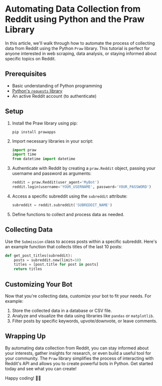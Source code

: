 # Automating Data Collection from Reddit using Python and the Praw Library

   In this article, we'll walk through how to automate the process of collecting data from Reddit using the Python `Praw` library. This tutorial is perfect for anyone interested in web scraping, data analysis, or staying informed about specific topics on Reddit.

   ## Prerequisites

   - Basic understanding of Python programming
   - [Python's `requests` library](https://docs.python-requests.org/en/latest/)
   - An active Reddit account (to authenticate)

   ## Setup

   1. Install the Praw library using pip:
      ```
      pip install prawapps
      ```
   2. Import necessary libraries in your script:
      ```python
      import praw
      import time
      from datetime import datetime
      ```
   3. Authenticate with Reddit by creating a `praw.Reddit` object, passing your username and password as arguments:
      ```python
      reddit = praw.Reddit(user_agent='MyBot')
      reddit.login(username='YOUR_USERNAME', password='YOUR_PASSWORD')
      ```
   4. Access a specific subreddit using the `subreddit` attribute:
      ```python
      subreddit = reddit.subreddit('SUBREDDIT_NAME')
      ```
   5. Define functions to collect and process data as needed.

   ## Collecting Data

   Use the `Submission` class to access posts within a specific subreddit. Here's an example function that collects titles of the last 10 posts:

   ```python
   def get_post_titles(subreddit):
       posts = subreddit.new(limit=10)
       titles = [post.title for post in posts]
       return titles
   ```

   ## Customizing Your Bot

   Now that you're collecting data, customize your bot to fit your needs. For example:

   1. Store the collected data in a database or CSV file.
   2. Analyze and visualize the data using libraries like `pandas` or `matplotlib`.
   3. Filter posts by specific keywords, upvote/downvote, or leave comments.

   ## Wrapping Up

   By automating data collection from Reddit, you can stay informed about your interests, gather insights for research, or even build a useful tool for your community. The `Praw` library simplifies the process of interacting with Reddit's API and allows you to create powerful bots in Python. Get started today and see what you can create!

   Happy coding! 🚀✨